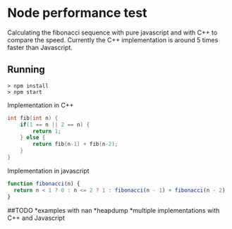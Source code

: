 # Node performance test

Calculating the fibonacci sequence with pure javascript and with C++ to compare the speed. Currently the C++ implementation is around 5 times faster than Javascript. 

## Running
```
> npm install
> npm start
```

Implementation in C++

```c
int fib(int n) {
    if(1 == n || 2 == n) {
        return 1;
    } else {
        return fib(n-1) + fib(n-2);
    }
}
```

Implementation in javascript
```javascript
function fibonacci(n) {
  return n < 1 ? 0 : n <= 2 ? 1 : fibonacci(n - 1) + fibonacci(n - 2)
}
```

##TODO
*examples with nan
*heapdump
*multiple implementations with C++ and Javascript
